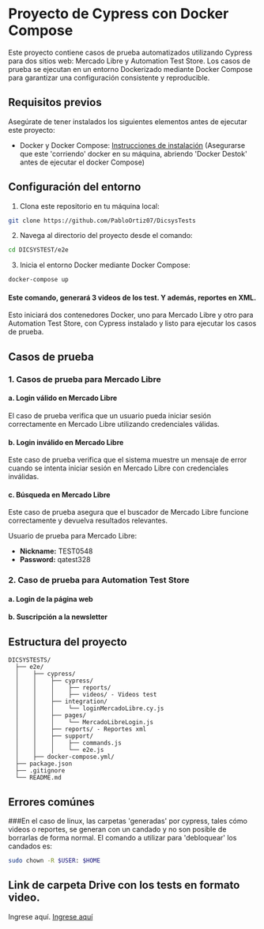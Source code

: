 # Proyecto de Cypress con Docker Compose

Este proyecto contiene casos de prueba automatizados utilizando Cypress para dos sitios web: Mercado Libre y Automation Test Store. Los casos de prueba se ejecutan en un entorno Dockerizado mediante Docker Compose para garantizar una configuración consistente y reproducible.

## Requisitos previos

Asegúrate de tener instalados los siguientes elementos antes de ejecutar este proyecto:

- Docker y Docker Compose: [Instrucciones de instalación](https://docs.docker.com/get-docker/) 
(Asegurarse que este 'corriendo' docker en su máquina, abriendo 'Docker Destok' antes de ejecutar el docker Compose)

## Configuración del entorno

1. Clona este repositorio en tu máquina local:

```bash
git clone https://github.com/PabloOrtiz07/DicsysTests
```

2. Navega al directorio del proyecto desde el comando:

```bash
cd DICSYSTEST/e2e
```

3. Inicia el entorno Docker mediante Docker Compose:

```bash
docker-compose up 
```
#### Este comando, generará 3 videos de los test. Y además, reportes en XML.

Esto iniciará dos contenedores Docker, uno para Mercado Libre y otro para Automation Test Store, con Cypress instalado y listo para ejecutar los casos de prueba.

## Casos de prueba

### 1. Casos de prueba para Mercado Libre

#### a. Login válido en Mercado Libre

El caso de prueba verifica que un usuario pueda iniciar sesión correctamente en Mercado Libre utilizando credenciales válidas.

#### b. Login inválido en Mercado Libre

Este caso de prueba verifica que el sistema muestre un mensaje de error cuando se intenta iniciar sesión en Mercado Libre con credenciales inválidas.

#### c. Búsqueda en Mercado Libre

Este caso de prueba asegura que el buscador de Mercado Libre funcione correctamente y devuelva resultados relevantes.

Usuario de prueba para Mercado Libre:
- **Nickname:** TEST0548
- **Password:** qatest328

### 2. Caso de prueba para Automation Test Store

#### a. Login de la página web
#### b. Suscripción a la newsletter

## Estructura del proyecto

```
DICSYSTESTS/
  ├── e2e/
  │    ├── cypress/
  │    │    ├── cypress/
  │    │    │    ├── reports/
  │    │    │    ├── videos/ - Videos test
  │    │    ├── integration/
  │    │    │    └── loginMercadoLibre.cy.js
  │    │    ├── pages/
  │    │    │    └── MercadoLibreLogin.js
  │    │    ├── reports/ - Reportes xml
  │    │    ├── support/
  │    │    │    ├── commands.js
  │    │    │    └── e2e.js
  │    ├── docker-compose.yml/
  ├── package.json
  ├── .gitignore
  └── README.md
```
## Errores comúnes

###En el caso de linux, las carpetas 'generadas' por cypress, tales cómo videos o reportes, se generan con un candado y no son posible de borrarlas de forma normal. El comando a utilizar para 'debloquear' los candados es: 

```bash
sudo chown -R $USER: $HOME
```

## Link de carpeta Drive con los tests en formato video.
Ingrese aquí.
[Ingrese aquí](https://drive.google.com/drive/folders/1yZM3ht9NKMckl1vzZ4-QA7A6FoBMqAYg?usp=sharing) 

